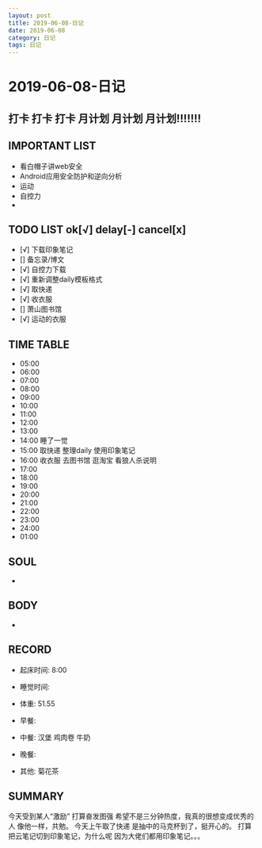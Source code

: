 ```yaml
---
layout: post
title: 2019-06-08-日记
date: 2019-06-08
category: 日记
tags: 日记
---
```

# 2019-06-08-日记
## 打卡 打卡 打卡 月计划 月计划 月计划!!!!!!!
 
## IMPORTANT LIST
 
* 看白帽子讲web安全
* Android应用安全防护和逆向分析
* 运动
* 自控力
* 
 
## TODO LIST ok[√] delay[-]  cancel[x]
 
* [√] 下载印象笔记
* [] 备忘录/博文
* [√] 自控力下载
* [√] 重新调整daily模板格式
* [√] 取快递
* [√] 收衣服
* [] 萧山图书馆
* [√] 运动的衣服
 
## TIME TABLE
 
* 05:00 
* 06:00 
* 07:00 
* 08:00 
* 09:00 
* 10:00 
* 11:00 
* 12:00 
* 13:00 
* 14:00 睡了一觉
* 15:00 取快递 整理daily 使用印象笔记
* 16:00 收衣服 去图书馆 逛淘宝 看狼人杀说明
* 17:00 
* 18:00 
* 19:00 
* 20:00 
* 21:00 
* 22:00 
* 23:00 
* 24:00 
* 01:00 
 
## SOUL
* 
 
## BODY
* 
 
## RECORD
* 起床时间:  8:00
* 睡觉时间:  
 
* 体重:  51.55
 
* 早餐:  
* 中餐:  汉堡 鸡肉卷 牛奶
* 晚餐:  
* 其他:  菊花茶
 
## SUMMARY
 
 今天受到某人“激励” 打算奋发图强 希望不是三分钟热度，我真的很想变成优秀的人 像他一样，共勉。
 今天上午取了快递 是抽中的马克杯到了，挺开心的。
 打算把云笔记切到印象笔记，为什么呢 因为大佬们都用印象笔记。。。
